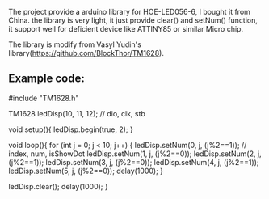 
The project provide a arduino library for HOE-LED056-6, I bought it from China.
the library is very light, it just provide clear() and setNum() function, it support
well for deficient device like ATTINY85 or similar Micro chip.

The library is modify from Vasyl Yudin's library(https://github.com/BlockThor/TM1628).

Example code:
---

#include "TM1628.h"

TM1628 ledDisp(10, 11, 12); // dio, clk, stb

void setup(){
ledDisp.begin(true, 2);
}

void loop(){
for (int j = 0; j < 10; j++) {
ledDisp.setNum(0, j, (j%2==1)); // index, num, isShowDot
ledDisp.setNum(1, j, (j%2==0));
ledDisp.setNum(2, j, (j%2==1));
ledDisp.setNum(3, j, (j%2==0));
ledDisp.setNum(4, j, (j%2==1));
ledDisp.setNum(5, j, (j%2==0));
delay(1000);
}

ledDisp.clear();
delay(1000);
}


